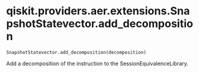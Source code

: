 # qiskit.providers.aer.extensions.SnapshotStatevector.add\_decomposition

`SnapshotStatevector.add_decomposition(decomposition)`

Add a decomposition of the instruction to the SessionEquivalenceLibrary.
